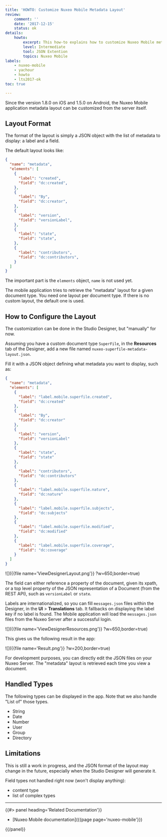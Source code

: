 ```yaml
---
title: 'HOWTO: Customize Nuxeo Mobile Metadata Layout'
review:
    comment: ''
    date: '2017-12-15'
    status: ok
details:
    howto:
        excerpt: This how-to explains how to customize Nuxeo Mobile metadata layout.
        level: Intermediate
        tool: JSON Extention
        topics: Nuxeo Mobile
labels:
    - nuxeo-mobile
    - yachour
    - howto
    - lts2017-ok
toc: true

---
```


Since the version 1.8.0 on iOS and 1.5.0 on Android, the Nuxeo Mobile application metadata layout can be customized from the server itself.


## Layout Format

The format of the layout is simply a JSON object with the list of metadata to display: a label and a field.

The default layout looks like:

```json
{
  "name": "metadata",
  "elements": [
    {
      "label": "created",
      "field": "dc:created",
    },
    {
      "label": "By",
      "field": "dc:creator",
    },
    {
      "label": "version",
      "field": "versionLabel",
    },
    {
      "label": "state",
      "field": "state",
    },
    {
      "label": "contributors",
      "field": "dc:contributors",
    }
  ]
}
```

The important part is the `elements` object, `name` is not used yet.

The mobile application tries to retrieve the "metadata" layout for a given document type. You need one layout per document type. If there is no custom layout, the default one is used.

## How to Configure the Layout

The customization can be done in the Studio Designer, but "manually" for now.

Assuming you have a custom document type `SuperFile`, in the **Resources** tab of the Designer, add a new file named `nuxeo-superfile-metadata-layout.json`.

Fill it with a JSON object defining what metadata you want to display, such as:

```json
{
  "name": "metadata",
  "elements": [
    {
      "label": "label.mobile.superfile.created",
      "field": "dc:created"
    },
    {
      "label": "By",
      "field": "dc:creator"
    },
    {
      "label": "version",
      "field": "versionLabel"
    },
    {
      "label": "state",
      "field": "state"
    },
    {
      "label": "contributors",
      "field": "dc:contributors"
    },
    {
      "label": "label.mobile.superfile.nature",
      "field": "dc:nature"
    },
    {
      "label": "label.mobile.superfile.subjects",
      "field": "dc:subjects"
    },
    {
      "label": "label.mobile.superfile.modified",
      "field": "dc:modified"
    },
    {
      "label": "label.mobile.superfile.coverage",
      "field": "dc:coverage"
    }
  ]
}
```

![]({{file name='ViewDesignerLayout.png'}} ?w=650,border=true)

The field can either reference a property of the document, given its xpath, or a top level property of the JSON representation of a Document (from the REST API), such as `versionLabel` or `state`.

Labels are internationalized, so you can fill `messages.json` files within the Designer, in the **UI**&nbsp;> **Translations** tab. It fallbacks on displaying the label key if no label is found.
The Mobile application will load the `messages.json` files from the Nuxeo Server after a successful login.

![]({{file name='ViewDesignerResources.png'}} ?w=650,border=true)

This gives us the following result in the app:

![]({{file name='Result.png'}} ?w=200,border=true)

For development purposes, you can directly edit the JSON files on your Nuxeo Server. The "metadata" layout is retrieved each time you view a document.


## Handled Types

The following types can be displayed in the app. Note that we also handle "List of" those types.

- String
- Date
- Number
- User
- Group
- Directory


## Limitations

This is still a work in progress, and the JSON format of the layout may change in the future, especially when the Studio Designer will generate it.

Field types not handled right now (won't display anything):
- content type
- list of complex types

* * *

<div class="row" data-equalizer data-equalize-on="medium"><div class="column medium-6">{{#> panel heading='Related Documentation'}}

- [Nuxeo Mobile documentation]({{page page='nuxeo-mobile'}})

{{/panel}}</div><div class="column medium-6">

&nbsp;

</div></div>
